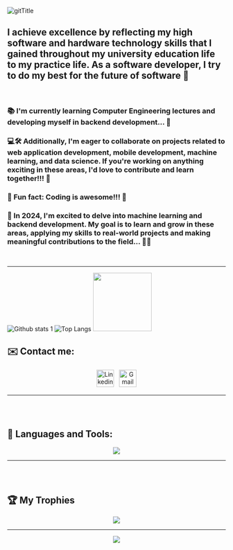 ![gitTitle](https://user-images.githubusercontent.com/91992194/230920280-df678ad6-4f06-4bd1-bd18-5d8c79ff2d3c.gif)
<h2>I achieve excellence by reflecting my high software and hardware technology skills that I gained throughout my university education life to my practice life. As a software developer, I try to do my best for the future of software 🌟</h2>
<br>
<!--<img align="center" alt="GIF" src="https://user-images.githubusercontent.com/91992194/229088699-e1a47a36-bafd-4aa2-a124-298b2ec7908d.gif">--> 

<!-- <img align="right" alt="GIF" src="https://user-images.githubusercontent.com/91992194/232203353-4fbd92f4-1298-4c48-9ef9-cb53b4e7af08.gif?raw=true" width="500" height="300" /> -->


<!--
**BuyaninYavuz/BuyaninYavuz** is a ✨ _special_ ✨ repository because its `README.md` (this file) appears on your GitHub profile.

Here are some ideas to get you started:


- 🤔 I’m looking for help with ...
- 💬 Ask me about ...
- 😄 Pronouns: ...

-->
<!--#### How to reach me: Check out the "Find me on" blog -->
### 📚 I'm currently learning Computer Engineering lectures and developing myself in backend development... 🌟

### 💻🛠️ Additionally, I'm eager to collaborate on projects related to web application development, mobile development, machine learning, and data science. If you're working on anything exciting in these areas, I'd love to contribute and learn together!!! 🌟

### 🤪 Fun fact: Coding is awesome!!! 🌟

### 🌟 In 2024, I'm excited to delve into machine learning and backend development. My goal is to learn and grow in these areas, applying my skills to real-world projects and making meaningful contributions to the field... 🤖🌟


<br>
<hr>


![Github stats 1](https://github-readme-stats.vercel.app/api?username=BunyaminYavuz&show_icons=true&theme=dark) 
![Top Langs](https://github-readme-stats.vercel.app/api/top-langs/?username=BunyaminYavuz&langs_count=8&count_private=false&layout=compact&theme=react&hide_border=true&bg_color=0D1117)
<img src="https://visitor-badge.laobi.icu/badge?page_id=BunyaminYavuz.BunyaminYavuz" width="135">





## ✉️ Contact me:
<p align="center">
<!--  <a href="https://twitter.com/bnymnYvz07" target="_blank" rel="noopener noreferrer"> <img src="https://cdn-icons-png.flaticon.com/512/733/733635.png" alt="Twitter" height="40" style="vertical-align:top; margin:4px"> </a> -->
 <a href="https://www.linkedin.com/in/bunyamin-yavuz-079616232/" target="_blank" rel="noopener noreferrer"> <img src="https://cdn.jsdelivr.net/npm/simple-icons@v3/icons/linkedin.svg" alt="Linkedin" height="40" style="vertical-align:top; margin:4px"></a>
 <a href="mailto:yavuzzbunyamin@gmail.com"> <img src="https://cdn.jsdelivr.net/npm/simple-icons@v3/icons/gmail.svg" alt="Gmail" height="40" style="vertical-align:top; margin:4px"></a>
</p>



<hr>
<br>
<br>

## 🧰 Languages and Tools:
<p align="center">
<!--tech stack icons-->
<p align="center">
  <a href="https://skillicons.dev">
    <img src="https://skillicons.dev/icons?i=git,bootstrap,c,cpp,css,discord,docker,express,figma,firebase,github,html,js,linux,materialui,mongodb,nextjs,nodejs,postman,py,react,redux,tailwind,ts,vscode,github,stackoverflow,unity&perline=14" />
  </a>
</p>


<hr>
<br>
<br>
<h2>🏆 My Trophies</h2>
<div align="center">
 <img src="https://github-profile-trophy.vercel.app/?username=BunyaminYavuz">
</div>
</p>

<!--[![trophy](https://github-profile-trophy.vercel.app/?username=BunyaminYavuz)](https://github.com/BunyaminYavuz/github-profile-trophy)-->
<hr>

<div align="center">
 <img src="https://github-readme-streak-stats.herokuapp.com/?user=BunyaminYavuz&">
</div>
